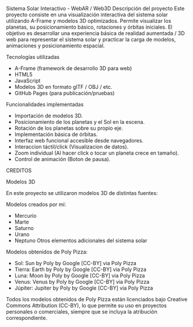 Sistema Solar Interactivo - WebAR / Web3D
Descripción del proyecto
Este proyecto consiste en una visualización interactiva del sistema solar utilizando A-Frame y modelos 3D optimizados. Permite visualizar los planetas, su posicionamiento básico, rotaciones y órbitas iniciales. El objetivo es desarrollar una experiencia básica de realidad aumentada / 3D web para representar el sistema solar y practicar la carga de modelos, animaciones y posicionamiento espacial.

Tecnologías utilizadas
- A-Frame (framework de desarrollo 3D para web)
- HTML5
- JavaScript
- Modelos 3D en formato glTF / OBJ / etc.
- GitHub Pages (para publicación/pruebas)

Funcionalidades implementadas
- Importación de modelos 3D.
- Posicionamiento de los planetas y el Sol en la escena.
- Rotación de los planetas sobre su propio eje.
- Implementación básica de órbitas.
- Interfaz web funcional accesible desde navegadores.
- Interaccion táctil/click (Visualizacion de datos).
- Zoom individual (Al hacer click o tocar un planeta crece en tamaño).
- Control de animación (Boton de pausa).

CREDITOS

Modelos 3D

En este proyecto se utilizaron modelos 3D de distintas fuentes:

Modelos creados por mí:
- Mercurio
- Marte
- Saturno
- Urano
- Neptuno
Otros elementos adicionales del sistema solar

Modelos obtenidos de Poly Pizza:
- Sol: Sun by Poly by Google [CC-BY] via Poly Pizza
- Tierra: Earth by Poly by Google [CC-BY] via Poly Pizza
- Luna: Moon by Poly by Google [CC-BY] via Poly Pizza
- Venus: Venus by Poly by Google [CC-BY] via Poly Pizza
- Júpiter: Jupiter by Poly by Google [CC-BY] via Poly Pizza

Todos los modelos obtenidos de Poly Pizza están licenciados bajo Creative Commons Attribution (CC-BY), lo que permite su uso en proyectos personales o comerciales, siempre que se incluya la atribución correspondiente.
